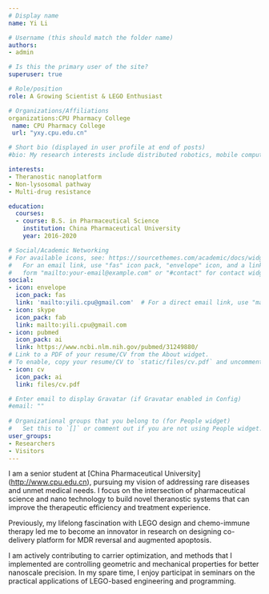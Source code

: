```yaml
---
# Display name
name: Yi Li

# Username (this should match the folder name)
authors:
- admin

# Is this the primary user of the site?
superuser: true

# Role/position
role: A Growing Scientist & LEGO Enthusiast 

# Organizations/Affiliations
organizations:CPU Pharmacy College
 name: CPU Pharmacy College
 url: "yxy.cpu.edu.cn"

# Short bio (displayed in user profile at end of posts)
#bio: My research interests include distributed robotics, mobile computing and programmable matter.

interests:
- Theranostic nanoplatform
- Non-lysosomal pathway
- Multi-drug resistance

education:
  courses:
  - course: B.S. in Pharmaceutical Science
    institution: China Pharmaceutical University
    year: 2016-2020

# Social/Academic Networking
# For available icons, see: https://sourcethemes.com/academic/docs/widgets/#icons
#   For an email link, use "fas" icon pack, "envelope" icon, and a link in the
#   form "mailto:your-email@example.com" or "#contact" for contact widget.
social:
- icon: envelope
  icon_pack: fas
  link: 'mailto:yili.cpu@gmail.com'  # For a direct email link, use "mailto:test@example.org".
- icon: skype
  icon_pack: fab
  link: mailto:yili.cpu@gmail.com
- icon: pubmed
  icon_pack: ai
  link: https://www.ncbi.nlm.nih.gov/pubmed/31249880/
# Link to a PDF of your resume/CV from the About widget.
# To enable, copy your resume/CV to `static/files/cv.pdf` and uncomment the lines below.  
- icon: cv
  icon_pack: ai
  link: files/cv.pdf

# Enter email to display Gravatar (if Gravatar enabled in Config)
#email: ""
  
# Organizational groups that you belong to (for People widget)
#   Set this to `[]` or comment out if you are not using People widget.  
user_groups:
- Researchers
- Visitors
---
```


I am a senior student at [China Pharmaceutical University] (http://www.cpu.edu.cn), pursuing my vision of addressing rare diseases and unmet medical needs. I focus on the intersection of pharmaceutical science and nano technology to build novel theranostic systems that can improve the therapeutic efficiency and treatment experience.

Previously, my lifelong fascination with LEGO design and chemo-immune therapy led me to become an innovator in research on designing co-delivery platform for MDR reversal and augmented apoptosis.

I am actively contributing to carrier optimization, and methods that I implemented are controlling geometric and mechanical properties for better nanoscale precision. In my spare time, I enjoy participat in seminars on the practical applications of LEGO-based engineering and programming.

